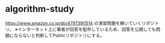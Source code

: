 # algorithm-study
https://www.amazon.co.jp/dp/4797390514
の演習問題を解いていくリポジトリ。
※インターネット上に筆者が回答を配布しているため、回答を公開しても問題にならないと判断してPublicリポジトリにする。
